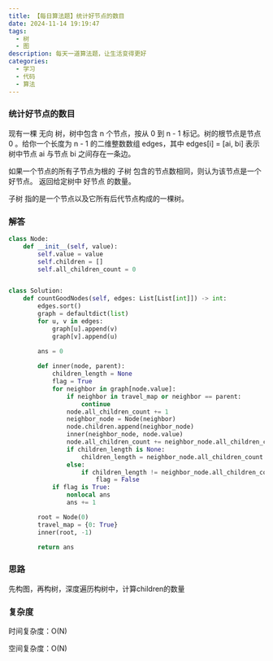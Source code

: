 ```yaml
---
title: 【每日算法题】统计好节点的数目
date: 2024-11-14 19:19:47
tags:
  - 树
  - 图
description: 每天一道算法题，让生活变得更好
categories:
  - 学习
  - 代码
  - 算法
---
```


### 统计好节点的数目

现有一棵 无向 树，树中包含 n 个节点，按从 0 到 n - 1 标记。树的根节点是节点 0 。给你一个长度为 n - 1 的二维整数数组 edges，其中 edges[i] = [ai, bi] 表示树中节点 ai 与节点 bi 之间存在一条边。

如果一个节点的所有子节点为根的 子树 包含的节点数相同，则认为该节点是一个 好节点。 返回给定树中 好节点 的数量。

子树 指的是一个节点以及它所有后代节点构成的一棵树。

### 解答

```python
class Node:
    def __init__(self, value):
        self.value = value
        self.children = []
        self.all_children_count = 0


class Solution:
    def countGoodNodes(self, edges: List[List[int]]) -> int:
        edges.sort()
        graph = defaultdict(list)
        for u, v in edges:
            graph[u].append(v)
            graph[v].append(u)
        
        ans = 0

        def inner(node, parent):
            children_length = None
            flag = True
            for neighbor in graph[node.value]:
                if neighbor in travel_map or neighbor == parent:
                    continue
                node.all_children_count += 1
                neighbor_node = Node(neighbor)
                node.children.append(neighbor_node)
                inner(neighbor_node, node.value)
                node.all_children_count += neighbor_node.all_children_count
                if children_length is None:
                    children_length = neighbor_node.all_children_count
                else:
                    if children_length != neighbor_node.all_children_count:
                        flag = False
            if flag is True:
                nonlocal ans
                ans += 1

        root = Node(0)
        travel_map = {0: True}
        inner(root, -1)

        return ans
```

### 思路

先构图，再构树，深度遍历构树中，计算children的数量

### 复杂度

时间复杂度：O(N)

空间复杂度：O(N)
